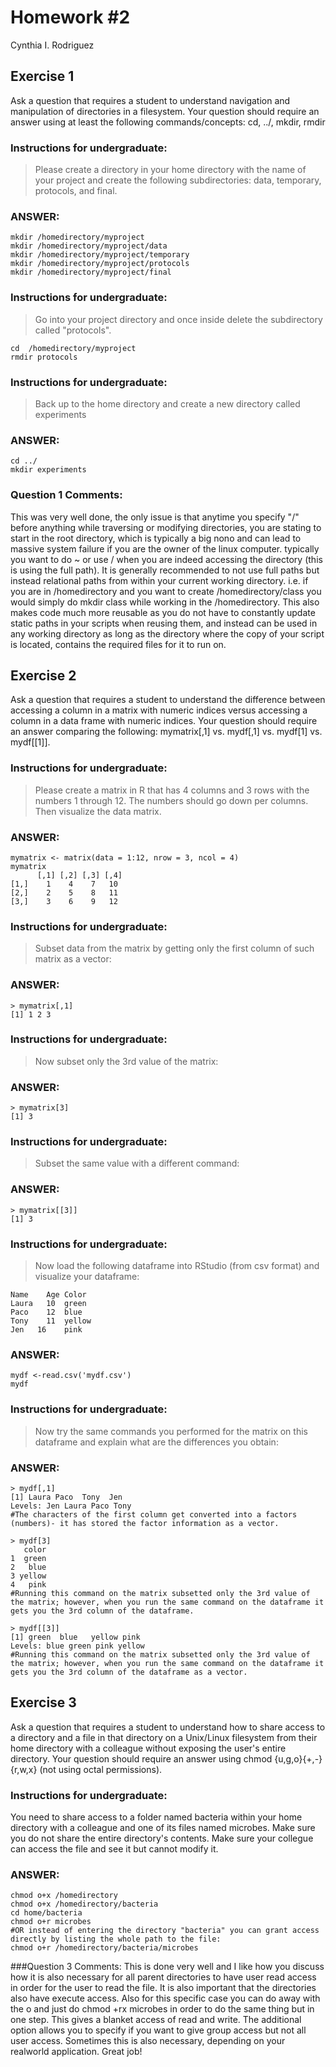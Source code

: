 # Homework #2
Cynthia I. Rodriguez
## Exercise 1
Ask a question that requires a student to understand navigation and manipulation of directories in a filesystem. Your question should require an answer using at least the following commands/concepts: cd, ../, mkdir, rmdir

### Instructions for undergraduate:
> Please create a directory in your home directory with the name of your project and create the following subdirectories: data, temporary, protocols, and final.

### ANSWER:
``` 
mkdir /homedirectory/myproject
mkdir /homedirectory/myproject/data
mkdir /homedirectory/myproject/temporary
mkdir /homedirectory/myproject/protocols
mkdir /homedirectory/myproject/final
```
### Instructions for undergraduate:
> Go into your project directory and once inside delete the subdirectory called "protocols".
```
cd  /homedirectory/myproject
rmdir protocols
```
### Instructions for undergraduate:
> Back up to the home directory and create a new directory called experiments
### ANSWER:
```
cd ../
mkdir experiments
```
### Question 1 Comments:
This was very well done, the only issue is that anytime you specify "/" before anything while traversing or modifying directories, you are stating to start in the root directory, which is typically a big nono and can lead to massive system failure if you are the owner of the linux computer. typically you want to do ~ or use / when you are indeed accessing the directory (this is using the full path). It is generally recommended to not use full paths but instead relational paths from within your current working directory. i.e. if you are in /homedirectory and you want to create /homedirectory/class you would simply do mkdir class while working in the /homedirectory. This also makes code much more reusable as you do not have to constantly update static paths in your scripts when reusing them, and instead can be used in any working directory as long as the directory where the copy of your script is located, contains the required files for it to run on.


## Exercise 2
Ask a question that requires a student to understand the difference between accessing a column in a matrix with numeric indices versus accessing a column in a data frame with numeric indices. Your question should require an answer comparing the following: mymatrix[,1] vs. mydf[,1] vs. mydf[1] vs. mydf[[1]].

### Instructions for undergraduate:
> Please create a matrix in R that has 4 columns and 3 rows with the numbers 1 through 12. The numbers should go down per columns. Then visualize the data matrix.

### ANSWER:
```
mymatrix <- matrix(data = 1:12, nrow = 3, ncol = 4)
mymatrix
      [,1] [,2] [,3] [,4]
[1,]    1    4    7   10
[2,]    2    5    8   11
[3,]    3    6    9   12
```
### Instructions for undergraduate:
>Subset data from the matrix by getting only the first column of such matrix as a vector:
### ANSWER:
```
> mymatrix[,1]
[1] 1 2 3
```
### Instructions for undergraduate:
>Now subset only the 3rd value of the matrix:
### ANSWER:
```
> mymatrix[3]
[1] 3
```
### Instructions for undergraduate:
>Subset the same value with a different command:
### ANSWER:
```
> mymatrix[[3]]
[1] 3
```
### Instructions for undergraduate:
> Now load the following dataframe into RStudio (from csv format) and visualize your dataframe:
```
Name	Age	Color
Laura	10	green
Paco	12	blue
Tony	11	yellow
Jen	  16	pink
```
### ANSWER:
```
mydf <-read.csv('mydf.csv')
mydf
```
### Instructions for undergraduate:
> Now try the same commands you performed for the matrix on this dataframe and explain what are the differences you obtain:
### ANSWER:
```
> mydf[,1]
[1] Laura Paco  Tony  Jen  
Levels: Jen Laura Paco Tony
#The characters of the first column get converted into a factors (numbers)- it has stored the factor information as a vector.

> mydf[3]
   color
1  green
2   blue
3 yellow
4   pink
#Running this command on the matrix subsetted only the 3rd value of the matrix; however, when you run the same command on the dataframe it gets you the 3rd column of the dataframe.

> mydf[[3]]
[1] green  blue   yellow pink  
Levels: blue green pink yellow
#Running this command on the matrix subsetted only the 3rd value of the matrix; however, when you run the same command on the dataframe it gets you the 3rd column of the dataframe as a vector.
```

## Exercise 3
Ask a question that requires a student to understand how to share access to a directory and a file in that directory on a Unix/Linux filesystem from their home directory with a colleague without exposing the user's entire directory. Your question should require an answer using chmod {u,g,o}{+,-}{r,w,x} (not using octal permissions).

### Instructions for undergraduate:
You need to share access to a folder named bacteria within your home directory with a colleague and one of its files named microbes. Make sure you do not share the entire directory's contents. Make sure your collegue can access the file and see it but cannot modify it.
### ANSWER:
```
chmod o+x /homedirectory
chmod o+x /homedirectory/bacteria
cd home/bacteria
chmod o+r microbes
#OR instead of entering the directory "bacteria" you can grant access directly by listing the whole path to the file:
chmod o+r /homedirectory/bacteria/microbes
```
###Question 3 Comments:
This is done very well and I like how you discuss how it is also necessary for all parent directories to have user read access in order for the user to read the file. It is also important that the directories also have execute access. Also for this specific case you can do away with the o and just do chmod +rx microbes in order to do the same thing but in one step. This gives a blanket access of read and write. The additional option allows you to specify if you want to give group access but not all user access. Sometimes this is also necessary, depending on your realworld application. Great job!
